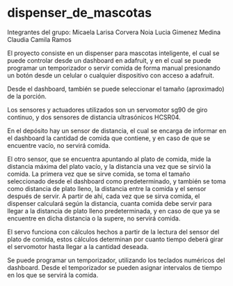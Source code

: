 ﻿# dispenser_de_mascotas

Integrantes del grupo:
Micaela Larisa Corvera Noia
Lucia Gimenez Medina
Claudia Camila Ramos

El proyecto consiste en un dispenser para mascotas inteligente, el cual se puede controlar desde un dashboard en adafruit,
y en el cual se puede programar un temporizador o servir comida de forma manual presionando un botón desde un celular o 
cualquier dispositivo con acceso a adafruit. 

Desde el dashboard, también se puede seleccionar el tamaño (aproximado) de la porción.

Los sensores y actuadores utilizados son un servomotor sg90 de giro continuo, y dos sensores de distancia ultrasónicos HCSR04.

En el depósito hay un sensor de distancia, el cual se encarga de informar en el dashboard la cantidad de comida que contiene, y en 
caso de que se encuentre vacío, no servirá comida.

El otro sensor, que se encuentra apuntando al plato de comida, mide la distancia máxima del plato vacío, y la distancia una vez 
que se sirvió la comida. La primera vez que se sirve comida, se toma el tamaño seleccionado desde el dashboard como predeterminado,
y también se toma como distancia de plato lleno, la distancia entre la comida y el sensor después de servir. A partir de ahí, cada vez
que se sirva comida, el dispenser calculará según la distancia, cuanta comida debe servir para llegar a la distancia de plato lleno predeterminada,
y en caso de que ya se encuentre en dicha distancia o la supere, no servirá comida.

El servo funciona con cálculos hechos a partir de la lectura del sensor del plato de comida, estos cálculos determinan por cuanto tiempo deberá girar
el servomotor hasta llegar a la cantidad deseada.

Se puede programar un temporizador, utilizando los teclados numéricos del dashboard. Desde el temporizador se pueden asignar intervalos de tiempo en los que se 
servirá la comida. 
